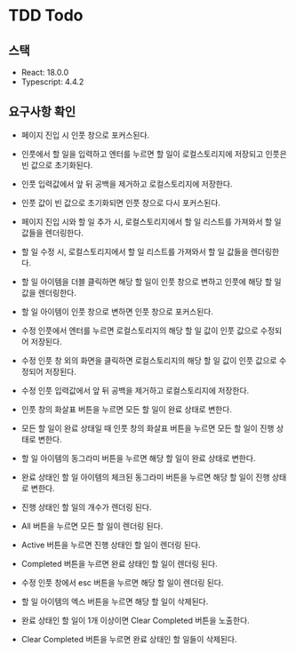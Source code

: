 # TDD Todo

## 스택

- React: 18.0.0
- Typescript: 4.4.2

## 요구사항 확인

- 페이지 진입 시 인풋 창으로 포커스된다.
- 인풋에서 할 일을 입력하고 엔터를 누르면 할 일이 로컬스토리지에 저장되고 인풋은 빈 값으로 초기화된다.
- 인풋 입력값에서 앞 뒤 공백을 제거하고 로컬스토리지에 저장한다.
- 인풋 값이 빈 값으로 초기화되면 인풋 창으로 다시 포커스된다.

- 페이지 진입 시와 할 일 추가 시, 로컬스토리지에서 할 일 리스트를 가져와서 할 일 값들을 렌더링한다.
- 할 일 수정 시, 로컬스토리지에서 할 일 리스트를 가져와서 할 일 값들을 렌더링한다.

- 할 일 아이템을 더블 클릭하면 해당 할 일이 인풋 창으로 변하고 인풋에 해당 할 일 값을 렌더링한다.
- 할 일 아이템이 인풋 창으로 변하면 인풋 창으로 포커스된다.
- 수정 인풋에서 엔터를 누르면 로컬스토리지의 해당 할 일 값이 인풋 값으로 수정되어 저장된다.
- 수정 인풋 창 외의 화면을 클릭하면 로컬스토리지의 해당 할 일 값이 인풋 값으로 수정되어 저장된다.
- 수정 인풋 입력값에서 앞 뒤 공백을 제거하고 로컬스토리지에 저장한다.

- 인풋 창의 화살표 버튼을 누르면 모든 할 일이 완료 상태로 변한다.
- 모든 할 일이 완료 상태일 때 인풋 창의 화살표 버튼을 누르면 모든 할 일이 진행 상태로 변한다.
- 할 일 아이템의 동그라미 버튼을 누르면 해당 할 일이 완료 상태로 변한다.
- 완료 상태인 할 일 아이템의 체크된 동그라미 버튼을 누르면 해당 할 일이 진행 상태로 변한다.
- 진행 상태인 할 일의 개수가 렌더링 된다.
- All 버튼을 누르면 모든 할 일이 렌더링 된다.
- Active 버튼을 누르면 진행 상태인 할 일이 렌더링 된다.
- Completed 버튼을 누르면 완료 상태인 할 일이 렌더링 된다.

- 수정 인풋 창에서 esc 버튼을 누르면 해당 할 일이 렌더링 된다.

- 할 일 아이템의 엑스 버튼을 누르면 해당 할 일이 삭제된다.
- 완료 상태인 할 일이 1개 이상이면 Clear Completed 버튼을 노출한다.
- Clear Completed 버튼을 누르면 완료 상태인 할 일들이 삭제된다.

